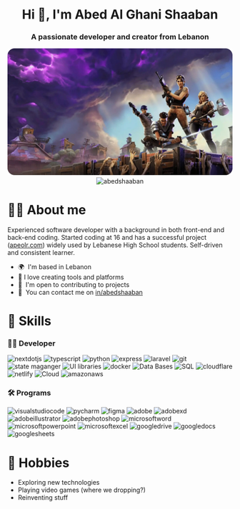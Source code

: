 <h1 align="center">Hi 👋, I'm Abed Al Ghani Shaaban</h1>
<h3 align="center">A passionate developer and creator from Lebanon</h3>

<div align="center" >
  <img src="./fortnite-loading-screen.webp" alt="fortnite loading screen" width="600px" />
</div>

<div align="center" >
  <img align="center" src="https://streak-stats.demolab.com/?user=abedshaaban" alt="abedshaaban" />
</div>


# 👨‍💼 About me

Experienced software developer with a background in both front-end and back-end coding. Started coding at 16 and has a successful project ([apeolr.com](https://www.apeolr.com)) widely used by Lebanese High School students. Self-driven and consistent learner.

* 🌍  I'm based in Lebanon 
* 🧠  I love creating tools and platforms 
* 🤝  I'm open to contributing to projects 
* 🔗  You can contact me on [in/abedshaaban](https://www.linkedin.com/in/abedshaaban) 


# 🎯 Skills

### 👨‍💻 Developer

![nextdotjs](https://img.shields.io/badge/next-000000?style=for-the-badge&logo=nextdotjs&logoColor=white)
![typescript](https://img.shields.io/badge/typescript-3178C6?style=for-the-badge&logo=typescript&logoColor=white)
![python](https://img.shields.io/badge/python-3776AB?style=for-the-badge&logo=python&logoColor=white)
![express](https://img.shields.io/badge/express-000000?style=for-the-badge&logo=express&logoColor=white)
![laravel](https://img.shields.io/badge/laravel-FF2D20?style=for-the-badge&logo=laravel&logoColor=white)
![git](https://img.shields.io/badge/git-F05032?style=for-the-badge&logo=git&logoColor=white)
![state maganger](https://img.shields.io/badge/state%20maganger-764ABC?style=for-the-badge&logo=redux&logoColor=white)
![UI libraries](https://img.shields.io/badge/ui%20libraries-06B6D4?style=for-the-badge&logo=tailwindcss&logoColor=white)
![docker](https://img.shields.io/badge/docker-2496ED?style=for-the-badge&logo=docker&logoColor=white)
![Data Bases](https://img.shields.io/badge/data%20base-FFCA28?style=for-the-badge&logo=firebase&logoColor=white)
![SQL](https://img.shields.io/badge/sql-3FCF8E?style=for-the-badge&logo=supabase&logoColor=white)
![cloudflare](https://img.shields.io/badge/cloudflare-F38020?style=for-the-badge&logo=cloudflare&logoColor=white)
![netlify](https://img.shields.io/badge/netlify-00C7B7?style=for-the-badge&logo=netlify&logoColor=white)
![Cloud](https://img.shields.io/badge/cloud-0078D4?style=for-the-badge&logo=microsoftazure&logoColor=white)
![amazonaws](https://img.shields.io/badge/s3-569A31?style=for-the-badge&logo=amazons3&logoColor=white)


### 🛠️ Programs

![visualstudiocode](https://img.shields.io/badge/vs%20code-007ACC?style=for-the-badge&logo=visualstudiocode&logoColor=white)
![pycharm](https://img.shields.io/badge/pycharm-000000?style=for-the-badge&logo=pycharm&logoColor=white)
![figma](https://img.shields.io/badge/figma-F24E1E?style=for-the-badge&logo=figma&logoColor=white)
![adobe](https://img.shields.io/badge/adobe-FF0000?style=for-the-badge&logo=adobe&logoColor=white)
![adobexd](https://img.shields.io/badge/adobexd-FF61F6?style=for-the-badge&logo=adobexd&logoColor=white)
![adobeillustrator](https://img.shields.io/badge/adobe%20illustrator-FF9A00?style=for-the-badge&logo=adobeillustrator&logoColor=white)
![adobephotoshop](https://img.shields.io/badge/adobe%20photoshop-31A8FF?style=for-the-badge&logo=adobephotoshop&logoColor=white)
![microsoftword](https://img.shields.io/badge/microsoft%20word-2B579A?style=for-the-badge&logo=microsoftword&logoColor=white)
![microsoftpowerpoint](https://img.shields.io/badge/microsoft%20powerpoint-B7472A?style=for-the-badge&logo=microsoftpowerpoint&logoColor=white)
![microsoftexcel](https://img.shields.io/badge/microsoft%20excel-217346?style=for-the-badge&logo=microsoftexcel&logoColor=white)
![googledrive](https://img.shields.io/badge/google%20drive-4285F4?style=for-the-badge&logo=googledrive&logoColor=white)
![googledocs](https://img.shields.io/badge/google%20docs-4285F4?style=for-the-badge&logo=googledocs&logoColor=white)
![googlesheets](https://img.shields.io/badge/google%20sheets-34A853?style=for-the-badge&logo=googlesheets&logoColor=white)


# 📅 Hobbies
- Exploring new technologies
- Playing video games (where we dropping?)
- Reinventing stuff
